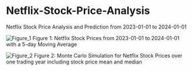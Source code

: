 # Netflix-Stock-Price-Analysis
 Netflix Stock Price Analysis and Prediction from 2023-01-01 to 2024-01-01

![Figure_1](https://github.com/MahalyB/Netflix-Stock-Price-Analysis/assets/57423814/3ac9c784-d0a3-4733-9da9-1f97eaf76bc3)
Figure 1: Netflix Stock Prices from 2023-01-01 to 2024-01-01 with a 5-day Moving Average

![Figure_2](https://github.com/MahalyB/Netflix-Stock-Price-Analysis/assets/57423814/ceffc7f5-c178-461f-aa54-6631f5c28327)
Figure 2: Monte Carlo Simulation for Netflix Stock Prices over one trading year including stock price mean and median
